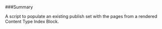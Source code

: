 ###Summary

A script to populate an existing publish set with the pages from a rendered Content Type Index Block.